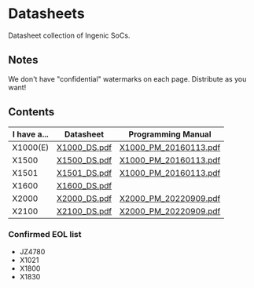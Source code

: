 # Datasheets
Datasheet collection of Ingenic SoCs.


## Notes
We don't have "confidential" watermarks on each page. Distribute as you want!

## Contents
| **I have a...** | **Datasheet**                           | **Programming Manual**                            |
|-----------------|-----------------------------------------|---------------------------------------------------|
| X1000(E)        | [X1000_DS.pdf](X/X1000_DS.pdf)          | [ X1000_PM_20160113.pdf](X/X1000_PM_20160113.pdf) |
| X1500           | [X1500_DS.pdf](X/X1500_DS_20170208.pdf) | [ X1000_PM_20160113.pdf](X/X1000_PM_20160113.pdf) |
| X1501           | [X1501_DS.pdf](X/X1501_DS.pdf)          | [ X1000_PM_20160113.pdf](X/X1000_PM_20160113.pdf) |
| X1600           | [X1600_DS.pdf](X/X1600_DS.pdf)          |                                                   |
| X2000           | [X2000_DS.pdf](X/X2000_DS_v1.40.pdf)    | [X2000_PM_20220909.pdf](X/X2000_PM_20220909.pdf)  |
| X2100           | [X2100_DS.pdf](X/X2100_DS_V0.5.pdf)     | [X2000_PM_20220909.pdf](X/X2000_PM_20220909.pdf)  |


### Confirmed EOL list
- JZ4780
- X1021
- X1800
- X1830

